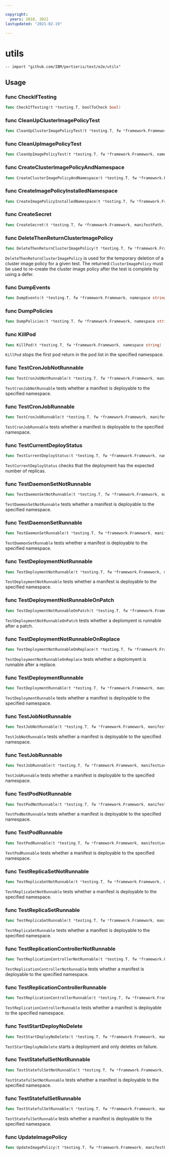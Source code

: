 ```yaml
---

copyright:
  years: 2018, 2021
lastupdated: "2021-02-19"

---
```


# utils

   `-- import "github.com/IBM/portieris/test/e2e/utils"`


## Usage

### func  CheckIfTesting

```go
func CheckIfTesting(t *testing.T, boolToCheck bool)
```

### func  CleanUpClusterImagePolicyTest

```go
func CleanUpClusterImagePolicyTest(t *testing.T, fw *framework.Framework, clusterPolicy, namespace string)
```

### func  CleanUpImagePolicyTest

```go
func CleanUpImagePolicyTest(t *testing.T, fw *framework.Framework, namespace string)
```

### func  CreateClusterImagePolicyAndNamespace

```go
func CreateClusterImagePolicyAndNamespace(t *testing.T, fw *framework.Framework, manifestPath string) (*v1beta1.ClusterImagePolicy, *corev1.Namespace)
```

### func  CreateImagePolicyInstalledNamespace

```go
func CreateImagePolicyInstalledNamespace(t *testing.T, fw *framework.Framework, manifestPath string) *corev1.Namespace
```

### func  CreateSecret

```go
func CreateSecret(t *testing.T, fw *framework.Framework, manifestPath, namespace string)
```

### func  DeleteThenReturnClusterImagePolicy

```go
func DeleteThenReturnClusterImagePolicy(t *testing.T, fw *framework.Framework, clusterImagePolicy string) *v1beta1.ClusterImagePolicy
```

`DeleteThenReturnClusterImagePolicy` is used for the temporary deletion of a cluster image policy for a given test. The returned `ClusterImagePolicy` must be used to re-create the cluster image policy after the test is complete by using a defer.

### func  DumpEvents

```go
func DumpEvents(t *testing.T, fw *framework.Framework, namespace string)
```

### func  DumpPolicies

```go
func DumpPolicies(t *testing.T, fw *framework.Framework, namespace string)
```

### func  KillPod

```go
func KillPod(t *testing.T, fw *framework.Framework, namespace string)
```

`KillPod` stops the first pod return in the pod list in the specified namespace.

### func  TestCronJobNotRunnable

```go
func TestCronJobNotRunnable(t *testing.T, fw *framework.Framework, manifestLocation, namespace string)
```

`TestCronJobNotRunnable` tests whether a manifest is deployable to the specified namespace.

### func  TestCronJobRunnable

```go
func TestCronJobRunnable(t *testing.T, fw *framework.Framework, manifestLocation, namespace string)
```

`TestCronJobRunnable` tests whether a manifest is deployable to the specified namespace.

### func  TestCurrentDeployStatus

```go
func TestCurrentDeployStatus(t *testing.T, fw *framework.Framework, namespace, deploymentName string)
```

`TestCurrentDeployStatus` checks that the deployment has the expected number of replicas.

### func  TestDaemonSetNotRunnable

```go
func TestDaemonSetNotRunnable(t *testing.T, fw *framework.Framework, manifestLocation, namespace string)
```

`TestDaemonSetNotRunnable` tests whether a manifest is deployable to the specified namespace.

### func  TestDaemonSetRunnable

```go
func TestDaemonSetRunnable(t *testing.T, fw *framework.Framework, manifestLocation, namespace string)
```

`TestDaemonSetRunnable` tests whether a manifest is deployable to the specified namespace.

### func  TestDeploymentNotRunnable

```go
func TestDeploymentNotRunnable(t *testing.T, fw *framework.Framework, manifestLocation, namespace string)
```

`TestDeploymentNotRunnable` tests whether a manifest is deployable to the specified namespace.

### func  TestDeploymentNotRunnableOnPatch

```go
func TestDeploymentNotRunnableOnPatch(t *testing.T, fw *framework.Framework, deploymentName, patchString, namespace string)
```

`TestDeploymentNotRunnableOnPatch` tests whether a deplomyent is runnable after a patch.

### func  TestDeploymentNotRunnableOnReplace

```go
func TestDeploymentNotRunnableOnReplace(t *testing.T, fw *framework.Framework, manifestLocation, namespace string)
```

`TestDeploymentNotRunnableOnReplace` tests whether a deplomyent is runnable after a replace.

### func  TestDeploymentRunnable

```go
func TestDeploymentRunnable(t *testing.T, fw *framework.Framework, manifestLocation, namespace string)
```

`TestDeploymentRunnable` tests whether a manifest is deployable to the specified namespace.

### func  TestJobNotRunnable

```go
func TestJobNotRunnable(t *testing.T, fw *framework.Framework, manifestLocation, namespace string)
```

`TestJobNotRunnable` tests whether a manifest is deployable to the specified namespace.

### func  TestJobRunnable

```go
func TestJobRunnable(t *testing.T, fw *framework.Framework, manifestLocation, namespace string)
```

`TestJobRunnable` tests whether a manifest is deployable to the specified namespace.

### func  TestPodNotRunnable

```go
func TestPodNotRunnable(t *testing.T, fw *framework.Framework, manifestLocation, namespace string)
```

`TestPodNotRunnable` tests whether a manifest is deployable to the specified namespace.

### func  TestPodRunnable

```go
func TestPodRunnable(t *testing.T, fw *framework.Framework, manifestLocation, namespace string)
```

`TestPodRunnable` tests whether a manifest is deployable to the specified namespace.

### func  TestReplicaSetNotRunnable

```go
func TestReplicaSetNotRunnable(t *testing.T, fw *framework.Framework, manifestLocation, namespace string)
```

`TestReplicaSetNotRunnable` tests whether a manifest is deployable to the specified namespace.

### func  TestReplicaSetRunnable

```go
func TestReplicaSetRunnable(t *testing.T, fw *framework.Framework, manifestLocation, namespace string)
```

`TestReplicaSetRunnable` tests whether a manifest is deployable to the specified namespace.

### func  TestReplicationControllerNotRunnable

```go
func TestReplicationControllerNotRunnable(t *testing.T, fw *framework.Framework, manifestLocation, namespace string)
```

`TestReplicationControllerNotRunnable` tests whether a manifest is deployable to the specified namespace.

### func  TestReplicationControllerRunnable

```go
func TestReplicationControllerRunnable(t *testing.T, fw *framework.Framework, manifestLocation, namespace string)
```

`TestReplicationControllerRunnable` tests whether a manifest is deployable to the specified namespace.

### func  TestStartDeployNoDelete

```go
func TestStartDeployNoDelete(t *testing.T, fw *framework.Framework, manifestLocation, namespace string) (deploymentName string)
```

`TestStartDeployNoDelete` starts a deployment and only deletes on failure.

### func  TestStatefulSetNotRunnable

```go
func TestStatefulSetNotRunnable(t *testing.T, fw *framework.Framework, manifestLocation, namespace string)
```

`TestStatefulSetNotRunnable` tests whether a manifest is deployable to the specified namespace.

### func  TestStatefulSetRunnable

```go
func TestStatefulSetRunnable(t *testing.T, fw *framework.Framework, manifestLocation, namespace string)
```

`TestStatefulSetRunnable` tests whether a manifest is deployable to the specified namespace.

### func  UpdateImagePolicy

```go
func UpdateImagePolicy(t *testing.T, fw *framework.Framework, manifestPath, namespace, oldPolicy string)
```

